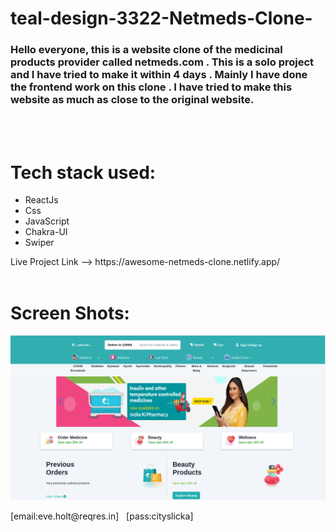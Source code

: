 # teal-design-3322-Netmeds-Clone-

<h3>Hello everyone, this is a website clone of the medicinal products provider called netmeds.com . This is a solo project and I have tried to make it within 4 days . Mainly I have done the frontend work on this clone . I have tried to make this website as much as close to the original website.</h3><br/><br/>
<h1>Tech stack used: </h1>
<ul>
<li>ReactJs</li>
<li>Css</li>
<li>JavaScript</li>
<li>Chakra-UI</li>
<li>Swiper</li>
</ul>
Live Project Link --> https://awesome-netmeds-clone.netlify.app/    <br/><br/>
<h1>Screen Shots:</h1>
<img src="https://raw.githubusercontent.com/Aniket-bansal/Netmeds-Clone/main/Screenshot%20from%202022-08-18%2012-34-11.png" />

<p>[email:eve.holt@reqres.in] &nbsp; [pass:cityslicka]</p>
